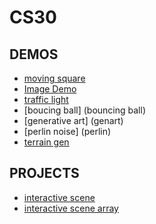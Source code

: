 # CS30

## DEMOS
- [moving square](movingsquare)
- [Image Demo](image-demo)
- [traffic light](traficlight)
- [boucing ball] (bouncing ball)
- [generative art] (genart)
- [perlin noise] (perlin)
- [terrain gen](terrain)
## PROJECTS
- [interactive scene](interactivescene)
- [interactive scene array](interactivescenecopy)